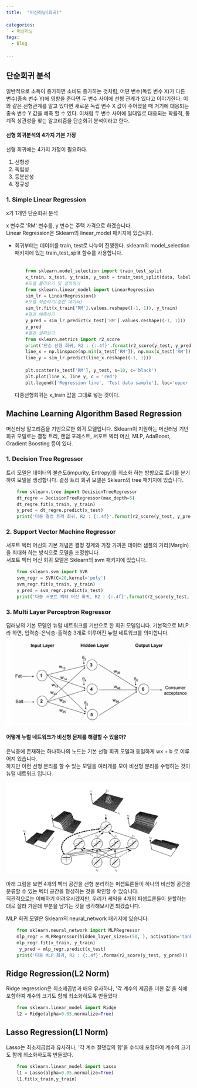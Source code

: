 ```yaml
---
title:  "머신러닝(회귀)"

categories:
  - 머신러닝
tags:
  - Blog

---
```


## 단순회귀 분석

일반적으로 소득이 증가하면 소비도 증가하는 것처럼, 어떤 변수(독립 변수 X)가 다른 변수(종속 변수 Y)에 영향을 준다면 두 변수 사이에 선형 관계가 있다고 이야기한다.
이와 같은 선형관계를 알고 있다면 새로운 독립 변수 X 값이 주어졌을 때 거기에 대응되는 종속 변수 Y 값을 예측 할 수 있다. 이처럼 두 변수 사이에 일대일로 대응되는 확률적, 통계적 상관성을 찾는 알고리즘을 단순회귀 분석이라고 한다. 

#### 선형 회귀분석의 4가지 기본 가정

선형 회귀에는 4가지 가정이 필요하다.
1. 선형성
2. 독립성
3. 등분산성
4. 정규성

### 1. Simple Linear Regression

x가 1개인 단순회귀 분석

x 변수로 'RM' 변수를, y 변수는 주택 가격으로 하겠습니다.<br>
Linear Regression은 Sklearn의 linear_model 패키지에 있습니다.<br>

* 회귀부터는 데이터를 train, test로 나누어 진행한다. sklearn의 model_selection 패키지에 있는 train_test_split 함수를 사용합니다.

    ```python
        
        from sklearn.model_selection import train_test_split
        x_train, x_test, y_train, y_test = train_test_split(data, label, test_size=0.2, random_state=2019)
        #모델 불러오기 및 정의하기
        from sklearn.linear_model import LinearRegression
        sim_lr = LinearRegression()
        #모델 학습하기(훈련 데이터)
        sim_lr.fit(x_train['RM'].values.reshape((-1, 1)), y_train)
        #결과 예측하기
        y_pred = sim_lr.predict(x_test['RM'].values.reshape((-1, 1)))
        y_pred
        #결과 살펴보기
        from sklearn.metrics import r2_score
        print('단순 선형 회귀, R2 : {:.4f}'.format(r2_score(y_test, y_pred)))
        line_x = np.linspace(np.min(x_test['RM']), np.max(x_test['RM']), 10)
        line_y = sim_lr.predict(line_x.reshape((-1, 1)))

        plt.scatter(x_test['RM'], y_test, s=10, c='black')
        plt.plot(line_x, line_y, c = 'red')
        plt.legend(['Regression line', 'Test data sample'], loc='upper left')
    ```
    다중선형회귀는 x_train 값을 그대로 넣는 것이다.

## Machine Learning Algorithm Based Regression

머신러닝 알고리즘을 기반으로한 회귀 모델입니다.
Sklearn이 지원하는 머신러닝 기반 회귀 모델로는 결정 트리, 랜덤 포레스트, 서포트 벡터 머신, MLP, AdaBoost, Gradient Boosting 등이 있다.<br>

### 1. Decision Tree Regressor
트리 모델은 데이터의 불순도(impurity, Entropy)를 최소화 하는 방향으로 트리를 분기하여 모델을 생성합니다. 
결정 트리 회귀 모델은 Sklearn의 tree 패키지에 있습니다. 

```python
    from sklearn.tree import DecisionTreeRegressor
    dt_regre = DecisionTreeRegressor(max_depth=5)
    dt_regre.fit(x_train, y_train)
    y_pred = dt_regre.predict(x_test)
    print('다중 결정 트리 회귀, R2 : {:.4f}'.format(r2_score(y_test, y_pred)))
```

### 2. Support Vector Machine Regressor
서포트 벡터 머신의 기본 개념은 결정 경계와 가장 가까운 데이터 샘플의 거리(Margin)을 최대화 하는 방식으로 모델을 조정합니다.<br>
서포트 벡터 머신 회귀 모델은 Sklearn의 svm 패키지에 있습니다.

```python
    from sklearn.svm import SVR
    svm_regr = SVR(C=20,kernel='poly')
    svm_regr.fit(x_train, y_train)
    y_pred = svm_regr.predict(x_test)
    print('다중 서포트 벡터 머신 회귀, R2 : {:.4f}'.format(r2_score(y_test, y_pred)))
```

### 3. Multi Layer Perceptron Regressor
딥러닝의 기본 모델인 뉴럴 네트워크를 기반으로 한 회귀 모델입니다. 기본적으로 MLP라 하면, 입력층-은닉층-출력층 3개로 이루어진 뉴럴 네트워크를 의미합니다.

![GitHub Logo](/image/Feedforword.png)

#### 어떻게 뉴럴 네트워크가 비선형 문제를 해결할 수 있을까?
은닉층에 존재하는 하나하나의 노드는 기본 선형 회귀 모델과 동일하게  wx + b 로 이루어져 있습니다. <br>
하지만 이런 선형 분리를 할 수 있는 모델을 여러개를 모아 비선형 분리를 수행하는 것이 뉴럴 네트워크 입니다.<br>

![GitHub Logo](/image/HowNNSolve.png)

아래 그림을 보면 4개의 벡터 공간을 선형 분리하는 퍼셉트론들이 하나의 비선형 공간을 분류할 수 있는 벡터 공간을 형성하는 것을 확인할 수 있습니다.<br>
직관적으로는 이해하기 어려우시겠지만, 우리가 케익을 4개의 퍼셉트론들이 분할하는 대로 잘라 가운데 부분을 남기는 것을 생각해보시면 되겠습니다.

MLP 회귀 모델은 Sklearn의 neural_network 패키지에 있습니다.

```python
    from sklearn.neural_network import MLPRegressor
    mlp_regr = MLPRegressor(hidden_layer_sizes=(50, ), activation='tanh', solver ='sgd', random_state=2019)
    mlp_regr.fit(x_train, y_train)
     y_pred = mlp_regr.predict(x_test)
    print('다중 MLP 회귀, R2 : {:.4f}'.forma(r2_score(y_test, y_pred)))
```

## Ridge Regression(L2 Norm)

Ridge regression은 최소제곱법과 매우 유사하나, '각 계수의 제곱을 더한 값'을 식에 포함하여 계수의 크기도 함께 최소화하도록 만들었다

```python
    from sklearn.linear_model import Ridge
    l2 = Ridge(alpha=0.05,normalize=True)

```

## Lasso Regression(L1 Norm)

Lasso는 최소제곱법과 유사하나, '각 계수 절댓값의 합'을 수식에 포함하여 계수의 크기도 함께 최소화하도록 만들었다.

```python
    from sklearn.linear_model import Lasso
    l1 = Lasso(alpha=0.05,normalize=True)
    l1.fit(x_train,y_train)
```
